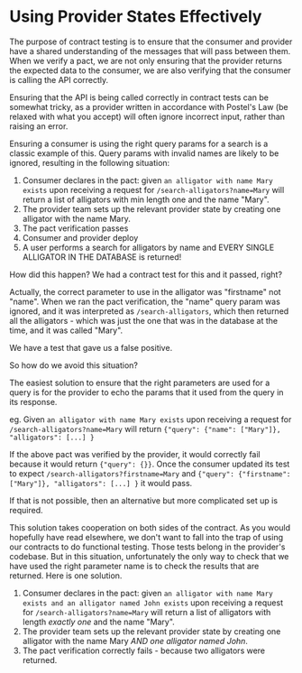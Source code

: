 # Using Provider States Effectively

The purpose of contract testing is to ensure that the consumer and provider have a shared understanding of the messages that will pass between them. When we verify a pact, we are not only ensuring that the provider returns the expected data to the consumer, we are also verifying that the consumer is calling the API correctly.

Ensuring that the API is being called correctly in contract tests can be somewhat tricky, as a provider written in accordance with Postel's Law (be relaxed with what you accept) will often ignore incorrect input, rather than raising an error.

Ensuring a consumer is using the right query params for a search is a classic example of this. Query params with invalid names are likely to be ignored, resulting in the following situation:

1. Consumer declares in the pact: given `an alligator with name Mary exists` upon receiving a request for `/search-alligators?name=Mary` will return a list of alligators with min length one and the name "Mary".
1. The provider team sets up the relevant provider state by creating one alligator with the name Mary.
1. The pact verification passes
1. Consumer and provider deploy
1. A user performs a search for alligators by name and EVERY SINGLE ALLIGATOR IN THE DATABASE is returned!

How did this happen? We had a contract test for this and it passed, right?

Actually, the correct parameter to use in the alligator was "firstname" not "name". When we ran the pact verification, the "name" query param was ignored, and it was interpreted as `/search-alligators`, which then returned all the alligators - which was just the one that was in the database at the time, and it was called "Mary".

We have a test that gave us a false positive.

So how do we avoid this situation? 

The easiest solution to ensure that the right parameters are used for a query is for the provider to echo the params that it used from the query in its response.

eg. Given `an alligator with name Mary exists` upon receiving a request for `/search-alligators?name=Mary` will return `{"query": {"name": ["Mary"]}, "alligators": [...] }`

If the above pact was verified by the provider, it would correctly fail because it would return `{"query": {}}`. Once the consumer updated its test to expect `/search-alligators?firstname=Mary` and `{"query": {"firstname": ["Mary"]}, "alligators": [...] }` it would pass.

If that is not possible, then an alternative but more complicated set up is required.

This solution takes cooperation on both sides of the contract. As you would hopefully have read elsewhere, we don't want to fall into the trap of using our contracts to do functional testing. Those tests belong in the provider's codebase. But in this situation, unfortunately the only way to check that we have used the right parameter name is to check the results that are returned. Here is one solution.

1. Consumer declares in the pact: given `an alligator with name Mary exists and an alligator named John exists` upon receiving a request for `/search-alligators?name=Mary` will return a list of alligators with length _exactly one_ and the name "Mary".
1. The provider team sets up the relevant provider state by creating one alligator with the name Mary _AND one alligator named John_.
1. The pact verification correctly fails - because two alligators were returned.
